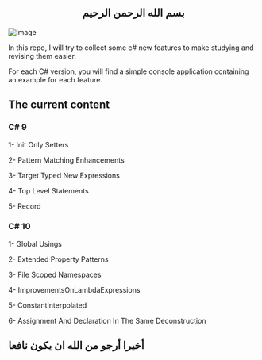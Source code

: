 
 <H2 align="center">
بسم الله الرحمن الرحيم
</h2>



![image](https://user-images.githubusercontent.com/81900786/194708690-2107670e-f70c-4f3a-9ebd-a569b53f2478.png)

In this repo, I will try to collect some c# new features to make studying and revising them easier.

For each C# version, you will find a simple console application containing an example for each feature.

  
## The current content

### C# 9

1- Init Only Setters

2- Pattern Matching Enhancements

3- Target Typed New Expressions

4- Top Level Statements

5- Record


### C# 10

1- Global Usings

2- Extended Property Patterns

3- File Scoped Namespaces

4- ImprovementsOnLambdaExpressions

5- ConstantInterpolated

6- Assignment And Declaration In The Same Deconstruction


     
## أخيرا أرجو من الله ان يكون نافعا
